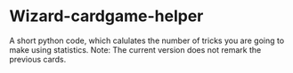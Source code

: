 # Wizard-cardgame-helper
A short python code, which calulates the number of tricks you are going to make using statistics. 
Note: The current version does not remark the previous cards.


